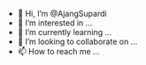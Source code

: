 - 👋 Hi, I’m @AjangSupardi
- 👀 I’m interested in ...
- 🌱 I’m currently learning ...
- 💞️ I’m looking to collaborate on ...
- 📫 How to reach me ...

<!---
AjangSupardi/AjangSupardi is a ✨ special ✨ repository because its `README.md` (this file) appears on your GitHub profile.
You can click the Preview link to take a look at your changes.
--->

